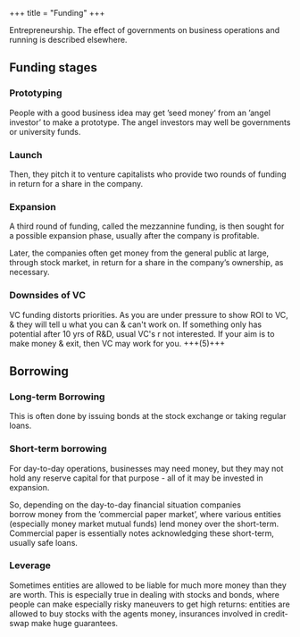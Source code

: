 +++
title = "Funding"
+++


Entrepreneurship. The effect of governments on business operations and running is described elsewhere.

## Funding stages
### Prototyping

People with a good business idea may get ’seed money’ from an ’angel investor’ to make a prototype. The angel investors may well be governments or university funds.

### Launch

Then, they pitch it to venture capitalists who provide two rounds of funding in return for a share in the company.

### Expansion

A third round of funding, called the mezzannine funding, is then sought for a possible expansion phase, usually after the company is profitable.

Later, the companies often get money from the general public at large, through stock market, in return for a share in the company’s ownership, as necessary.

### Downsides of VC
VC funding distorts priorities. As you are under pressure to show ROI to VC, & they will tell u what you can & can't work on. If something only has potential after 10 yrs of R&D, usual VC's r not interested. If your aim is to make money & exit, then VC may work for you. +++(5)+++

## Borrowing
### Long-term Borrowing

This is often done by issuing bonds at the stock exchange or taking regular loans.

### Short-term borrowing

For day-to-day operations, businesses may need money, but they may not hold any reserve capital for that purpose - all of it may be invested in expansion.

So, depending on the day-to-day financial situation companies  
borrow money from the ’commercial paper market’, where various entities (especially money market mutual funds) lend money over the short-term. Commercial paper is essentially notes acknowledging these short-term, usually safe loans.

### Leverage

Sometimes entities are allowed to be liable for much more money than they are worth. This is especially true in dealing with stocks and bonds, where people can make especially risky maneuvers to get high returns: entities are allowed to buy stocks with the agents money, insurances involved in credit-swap make huge guarantees.
